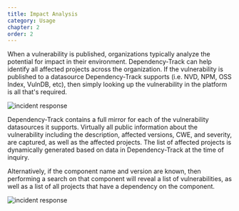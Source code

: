 ```yaml
---
title: Impact Analysis
category: Usage
chapter: 2
order: 2
---
```


When a vulnerability is published, organizations typically analyze the potential for impact in their environment.
Dependency-Track can help identify all affected projects across the organization. If the vulnerability is published 
to a datasource Dependency-Track supports (i.e. NVD, NPM, OSS Index, VulnDB, etc), then simply looking up the 
vulnerability in the platform is all that's required.

![incident response](/images/screenshots/vulnerability.png)

Dependency-Track contains a full mirror for each of the vulnerability datasources it supports. Virtually all public
information about the vulnerability including the description, affected versions, CWE, and severity, are captured,
as well as the affected projects. The list of affected projects is dynamically generated based on data in 
Dependency-Track at the time of inquiry. 

Alternatively, if the component name and version are known, then performing a search on that component will
reveal a list of vulnerabilities, as well as a list of all projects that have a dependency on the component.

![incident response](/images/screenshots/vulnerable-component.png)